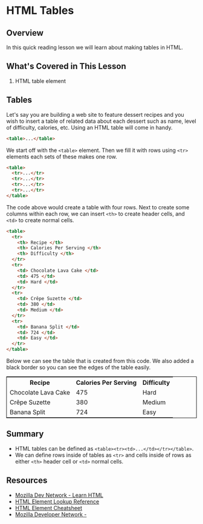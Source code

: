 # HTML Tables

## Overview

In this quick reading lesson we will learn about making tables in HTML.

## What's Covered in This Lesson

1. HTML table element

## Tables

Let's say you are building a web site to feature dessert recipes and you wish to insert a table of related data about each dessert such as name, level of difficulty, calories, etc. Using an HTML table will come in handy.

```html
<table>...</table>
```

We start off with the `<table>` element. Then we fill it with rows using `<tr>` elements each sets of these makes one row.

```html
<table>
  <tr>...</tr>
  <tr>...</tr>
  <tr>...</tr>
  <tr>...</tr>
</table>
```

The code above would create a table with four rows. Next to create some columns within each row, we can insert `<th>` to create header cells, and `<td>` to create normal cells.

```html
<table>
  <tr>
    <th> Recipe </th>
    <th> Calories Per Serving </th>
    <th> Difficulty </th>
  </tr>
  <tr>
    <td> Chocolate Lava Cake </td>
    <td> 475 </td>
    <td> Hard </td>
  </tr>
  <tr>
    <td> Crêpe Suzette </td>
    <td> 380 </td>
    <td> Medium </td>
  </tr>
  <tr>
    <td> Banana Split </td>
    <td> 724 </td>
    <td> Easy </td>
  </tr>
</table>
```

Below we can see the table that is created from this code. We also added a black border so you can see the edges of the table easily.

<table style="border-collpase: collapse; border: 1px solid black;">
  <tr>
    <th> Recipe </th>
    <th> Calories Per Serving </th>
    <th> Difficulty </th>
  </tr>
  <tr>
    <td>  Chocolate Lava Cake  </td>
    <td>  475  </td>
    <td> Hard </td>
  </tr>
  <tr>
    <td>  Crêpe Suzette  </td>
    <td>  380  </td>
    <td> Medium </td>
  </tr>
  <tr>
    <td>  Banana Split  </td>
    <td>  724  </td>
    <td> Easy </td>
  </tr>
</table>

## Summary

- HTML tables can be defined as `<table><tr><td>...</td></tr></table>`.
- We can define rows inside of tables as `<tr>` and cells inside of rows as either `<th>` header cell or `<td>` normal cells.

## Resources

- [Mozilla Dev Network - Learn HTML](https://developer.mozilla.org/en-US/docs/Web/HTML)
- [HTML Element Lookup Reference](https://developer.mozilla.org/en-US/docs/Web/HTML/Element)
- [HTML Element Cheatsheet](http://overapi.com/html-dom/)
- [Mozilla Developer Network - <table>](https://developer.mozilla.org/en-US/docs/Web/HTML/Element/table)
